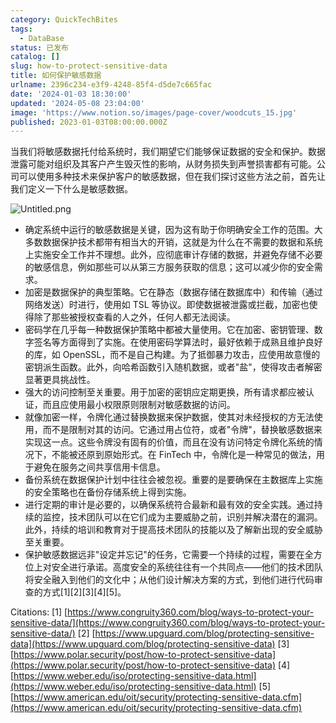 ```yaml
---
category: QuickTechBites
tags:
  - DataBase
status: 已发布
catalog: []
slug: how-to-protect-sensitive-data
title: 如何保护敏感数据
urlname: 2396c234-e3f9-4248-85f4-d5de7c665fac
date: '2024-01-03 18:30:00'
updated: '2024-05-08 23:04:00'
image: 'https://www.notion.so/images/page-cover/woodcuts_15.jpg'
published: 2023-01-03T08:00:00.000Z
---
```


当我们将敏感数据托付给系统时，我们期望它们能够保证数据的安全和保护。数据泄露可能对组织及其客户产生毁灭性的影响，从财务损失到声誉损害都有可能。公司可以使用多种技术来保护客户的敏感数据，但在我们探讨这些方法之前，首先让我们定义一下什么是敏感数据。


![Untitled.png](https://prod-files-secure.s3.us-west-2.amazonaws.com/5d24fe63-e567-4804-86f9-9fdc62e13082/aa7e6578-50d6-4f37-a4e4-28071bd0fba3/Untitled.png?X-Amz-Algorithm=AWS4-HMAC-SHA256&X-Amz-Content-Sha256=UNSIGNED-PAYLOAD&X-Amz-Credential=ASIAZI2LB466ZI3EBGOS%2F20250211%2Fus-west-2%2Fs3%2Faws4_request&X-Amz-Date=20250211T213312Z&X-Amz-Expires=3600&X-Amz-Security-Token=IQoJb3JpZ2luX2VjEMT%2F%2F%2F%2F%2F%2F%2F%2F%2F%2FwEaCXVzLXdlc3QtMiJHMEUCIQC8OAjxtcHedTCKIFP8DfAcgtgdn9GRCAhU%2BL0aXIUIdgIgPDt5EyfwMcjR9iJ4DXzic4d9wwbikt2HRN9TmmCUOU4qiAQI3P%2F%2F%2F%2F%2F%2F%2F%2F%2F%2FARAAGgw2Mzc0MjMxODM4MDUiDNmAYtnRwK6sEZUznSrcA7nt7fYCUKNVqc3x0YEzPRB9wqwFzVD0YRc65nR7fF%2FhWc46oFJq01IWRhd0x8zc5QhrmrFPgxRccH2BfZN4uf1kqWxhIyVe5sIw9QUjZBUMA%2Bvpc64bNoCp93ZSnc3wVU56Q%2F7p%2BEw9XkU3U36GVY0UManpEevS6RAbJryUqKq7B6AQ91cBPNy6Yxuo6NRxPpM4lxHYhhOn6zFyQbeRAzgTIVuPaI5JSrOrHOscapSoy0k1a6IelIUIlB27VvoYEUoQWJ1JwFcFrqLQ00gv1nz4nsPPiedKjSiAkvl2nadgQaLHd%2FO5%2FZFeVdGxmk0Gh2fjaiLJWQtfGQYfSqWYgJdjh0GcZZ%2BAeXszkSbwNXhukoeeHISn%2BtZVjzdWVlYFCirpkjJj%2FBeEfT1fDXqXEDuXVz%2FMapeWnB5h9AukQA61XOO9Rahu1YVLNjHJkr0DjIxNPA3IZy56gpWkDiO0j8MbILMMwWoec6lzq%2Bof8tJHPqmHxLpu1aw9gfyhfdisb5uD1hXaH%2FjXFL8cVoHOLPR6sa4qIXbRSBEu1wID59gcZu27n09iZJc92sfcsj1Ubc5XC2YRXJj2Zfn0PpI9fRtc9nPsdjtZCerJhD32pBt6NNOPFhSmZPzDs1RMMJnHrr0GOqUBoIDNMhpe%2Fka6zHo94JLZV8qmFivSZKfG2FKcTGTaZo1EiygDC8NmnTK%2FIfXdIQX63niy4G9XaIRoK%2B%2BWLYcdQx%2FSO1o2UVJLA8HymNKsAMborLo2qm6GUFSYtHeR%2FdMr6Lka0PDZQOaeTaGKRbhoC6wMDJI9obHSjh0Eql1Sd%2FT9tPhFOVkf0LXTjs2v5vCyZgn9GT3lxMzrwptVWaBf71QlMf5z&X-Amz-Signature=667362ea76314e1b7e3a488a1fc78cdcc5aacd4d378b3db204679ca8c403daf6&X-Amz-SignedHeaders=host&x-id=GetObject)

- 确定系统中运行的敏感数据是关键，因为这有助于你明确安全工作的范围。大多数数据保护技术都带有相当大的开销，这就是为什么在不需要的数据和系统上实施安全工作并不理想。此外，应彻底审计存储的数据，并避免存储不必要的敏感信息，例如那些可以从第三方服务获取的信息；这可以减少你的安全需求。
- 加密是数据保护的典型策略。它在静态（数据存储在数据库中）和传输（通过网络发送）时进行，使用如 TSL 等协议。即使数据被泄露或拦截，加密也使得除了那些被授权查看的人之外，任何人都无法阅读。
- 密码学在几乎每一种数据保护策略中都被大量使用。它在加密、密钥管理、数字签名等方面得到了实施。在使用密码学算法时，最好依赖于成熟且维护良好的库，如 OpenSSL，而不是自己构建。为了抵御暴力攻击，应使用故意慢的密钥派生函数。此外，向哈希函数引入随机数据，或者"盐"，使得攻击者解密显著更具挑战性。
- 强大的访问控制至关重要。用于加密的密钥应定期更换，所有请求都应被认证，而且应使用最小权限原则限制对敏感数据的访问。
- 就像加密一样，令牌化通过替换数据来保护数据，使其对未经授权的方无法使用，而不是限制对其的访问。它通过用占位符，或者"令牌"，替换敏感数据来实现这一点。这些令牌没有固有的价值，而且在没有访问特定令牌化系统的情况下，不能被还原到原始形式。在 FinTech 中，令牌化是一种常见的做法，用于避免在服务之间共享信用卡信息。
- 备份系统在数据保护计划中往往会被忽视。重要的是要确保在主数据库上实施的安全策略也在备份存储系统上得到实施。
- 进行定期的审计是必要的，以确保系统符合最新和最有效的安全实践。通过持续的监控，技术团队可以在它们成为主要威胁之前，识别并解决潜在的漏洞。此外，持续的培训和教育对于提高技术团队的技能以及了解新出现的安全威胁至关重要。
- 保护敏感数据远非"设定并忘记"的任务，它需要一个持续的过程，需要在全方位上对安全进行承诺。高度安全的系统往往有一个共同点——他们的技术团队将安全融入到他们的文化中；从他们设计解决方案的方式，到他们进行代码审查的方式[1][2][3][4][5]。

Citations:
[1] [https://www.congruity360.com/blog/ways-to-protect-your-sensitive-data/](https://www.congruity360.com/blog/ways-to-protect-your-sensitive-data/)
[2] [https://www.upguard.com/blog/protecting-sensitive-data](https://www.upguard.com/blog/protecting-sensitive-data)
[3] [https://www.polar.security/post/how-to-protect-sensitive-data](https://www.polar.security/post/how-to-protect-sensitive-data)
[4] [https://www.weber.edu/iso/protecting-sensitive-data.html](https://www.weber.edu/iso/protecting-sensitive-data.html)
[5] [https://www.american.edu/oit/security/protecting-sensitive-data.cfm](https://www.american.edu/oit/security/protecting-sensitive-data.cfm)

